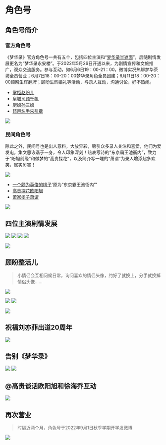 # 角色号

## 角色号简介

### 官方角色号

《梦华录》官方角色号一共有五个，包括四位主演和“[梦华录半遮面](https://weibo.com/u/7754090927)”，后随剧情发展更名为“梦华录永安楼”。于2022年5月26日开通以来，为剧情宣传和文旅推广，观众交流服务。参与互动，如6月6日19：00-21：00，微博实况热聊梦华茶坊全员营业；6月7日18：00-20：00梦华录角色全员团建；6月11日18：00-20：00顾盼生辉翻牌；顾盼生辉婚礼等活动，与录人互动，沟通讨论，好不热闹。

* [掌柜赵盼儿](https://weibo.com/u/7751613217)
* [皇城司顾千帆](https://weibo.com/u/7751692177)
* [厨娘孙三娘](https://weibo.com/u/7751774441)
* [琵琶名手宋引章](https://weibo.com/u/7752477252)

![](/image/team/role/zhanggui-min.jpg)

### 民间角色号

除此之外，民间号也是出人意料，大放异彩，吸引众多录人关注和喜爱，他们为爱发电，集文思诙谐于一身，令人印象深刻！热衷写诗的“东京霸王池衙内”，致力于“盼旭前缘”和做梦的“高贵探花”，以及简介写一堆的“萧谓”为录人增添超多欢笑，属实厉害！


![](/image/team/role/minjian.jpg)


* [一个颇为英俊的桃子](https://weibo.com/u/5630497300)'原为“东京霸王池衙内”'
* [高贵探花欧阳旭](https://weibo.com/u/7642273252)
* [萧家孝子萧谓](https://weibo.com/u/7765634870)

![](/image/team/role/taozi-min.jpg)


## 四位主演剧情发展

![](/image/team/role/panerjuese-min.jpg)
![](/image/team/role/qianfanjuese-min.jpg)
![](/image/team/role/sanniangjuese-min.jpg)
![](/image/team/role/yinzhangjuese-min.jpg)

![](/image/team/role/yanei-min.jpg)

## 顾盼整活儿

> 小情侣会互相问候日常，询问喜欢的情侣头像，约好了就换上，分手就换掉情侣头像......


![](/image/team/role/hudong-min.jpg)

![](/image/team/role/honglan-min.png)
![](/image/team/role/touxiang-min.jpg)

![](/image/team/role/huantouxiang-min.jpg)


## 祝福刘亦菲出道20周年

![](/image/team/role/chudao-min.jpg)

## 告别《梦华录》

![](/image/team/role/gaobie-min.jpg)
![](/image/team/role/zaijian-min.jpg)

## @高贵谈话欧阳旭和徐海乔互动

![](/image/team/role/xuhaiqiao-min.jpg)



## 再次营业

> 时隔近两个月，角色号于2022年9月1日秋季学期开学发微博

![](/image/team/role/kaixue-min.jpg)












